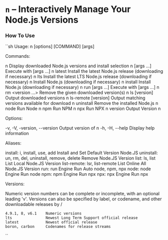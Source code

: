 # `n` – Interactively Manage Your Node.js Versions

### How To Use
``sh
Usage: n [options] [COMMAND] [args]

Commands:

  n                              Display downloaded Node.js versions and install selection
  n [args ...]                   Execute with [args ...]
  n latest                       Install the latest Node.js release (downloading if necessary)
  n lts                          Install the latest LTS Node.js release (downloading if necessary)
  n <version>                    Install Node.js <version> (downloading if necessary)
  n install <version>            Install Node.js <version> (downloading if necessary)
  n run [args ...]               Execute with [args ...]
  n rm <version ...>             Remove the given downloaded version(s)
  n ls [version]                 Output downloaded versions
  n ls-remote [version]          Output matching versions available for download
  n uninstall                    Remove the installed Node.js
  n node                         Run Node
  n npm                          Run NPM
  n npx                          Run NPX
  n version                      Output Version n

Options:

  -v, -V, -version, --version         Output version of n
  -h, -H, --help                      Display help information

Aliases:

  install: i, install, use, add                      Install and Set Default Version Node.JS 
  uninstall: un, rm, del, uninstall, remove, delete  Remove Node.JS Version
  list: ls, list                                     List Local Node.JS Version
  list-remote: lsr, list-remote                      List Online All Node.JS Version
  run: run                                           Engine Run Auto node, npm, npx
  node: node                                         Engine Run node
  npm: npm                                           Engine Run npx
  npx: npx                                           Engine Run npx

Versions:

  Numeric version numbers can be complete or incomplete, with an optional leading 'v'.
  Versions can also be specified by label, or codename,
  and other downloadable releases by <remote-folder>/<version>

    4.9.1, 8, v6.1    Numeric versions
    lts               Newest Long Term Support official release
    latest            Newest official release
    boron, carbon     Codenames for release streams
``